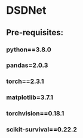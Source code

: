 # DSDNet
## Pre-requisites:
### python==3.8.0
### pandas=2.0.3
### torch==2.3.1
### matplotlib=3.7.1
### torchvision==0.18.1
### scikit-survival==0.22.2
